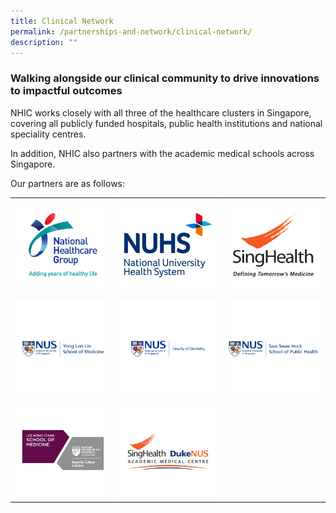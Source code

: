 ```yaml
---
title: Clinical Network
permalink: /partnerships-and-network/clinical-network/
description: ""
---
```

### **Walking alongside our clinical community to drive innovations to impactful outcomes**

NHIC works closely with all three of the healthcare clusters in Singapore, covering all publicly funded hospitals, public health institutions and national speciality centres. 

In addition, NHIC also partners with the academic medical schools across Singapore. 

Our partners are as follows:

<table>
   <tbody>
      <tr>
         <td style="width:33%">
            <a href="https://corp.nhg.com.sg/Pages/default.aspx">
            <img src="/images/Partners%20Icons/Clinical%20Network/clinical%20network%20logos_nhg.png">
            </a>
         </td>
				<td style="width:33%">
            <a href="https://www.nuhs.edu.sg/Pages/Home.aspx">
            <img src="/images/Partners%20Icons/Clinical%20Network/clinical%20network%20logos_nuhs.png">
            </a>
         </td>
         <td style="width:33%">
            <a href="https://www.singhealth.com.sg/">
            <img src="/images/Partners%20Icons/Clinical%20Network/clinical%20network%20logos_singhealth.png">
            </a>
         </td>
      </tr>
      <tr>
         <td style="width:33%">
            <a href="https://medicine.nus.edu.sg/">
            <img src="/images/Partners%20Icons/Clinical%20Network/clinical%20network%20logos_yll.png">
            </a>
         </td>
         <td style="width:33%">
            <a href="https://www.dentistry.nus.edu.sg/">
            <img src="/images/Partners%20Icons/Clinical%20Network/clinical%20network%20logos_dentristry.png">
            </a>
         </td>
				  <td style="width:33%">
            <a href="https://sph.nus.edu.sg/">
            <img src="/images/Partners%20Icons/Clinical%20Network/clinical%20network%20logos_sshsps.png">
            </a>
         </td>
      </tr>
      <tr>
         <td style="width:33%">
            <a href="https://www.ntu.edu.sg/medicine">
            <img src="/images/Partners%20Icons/Clinical%20Network/clinical%20network%20logos_lkc.png">
            </a>
         </td>
         <td style="width:33%">
            <a href="https://www.duke-nus.edu.sg/">
            <img src="/images/Partners%20Icons/Clinical%20Network/clinical%20network%20logos_amc.png">
            </a>
         </td>
      </tr>
   </tbody>
</table>